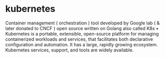 # kubernetes
Container management ( orchestration ) tool developed by Google lab ( &amp; later donated to CNCF ) open source written on Golang also called K8s • Kubernetes is a portable, extensible, open-source platform for managing containerized workloads and services, that facilitates both declarative configuration and automation. It has a large, rapidly growing ecosystem. Kubernetes services, support, and tools are widely available.
